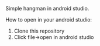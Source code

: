 Simple hangman in android studio.

How to open in your android studio:
1. Clone this repository
2. Click file->open in android studio
